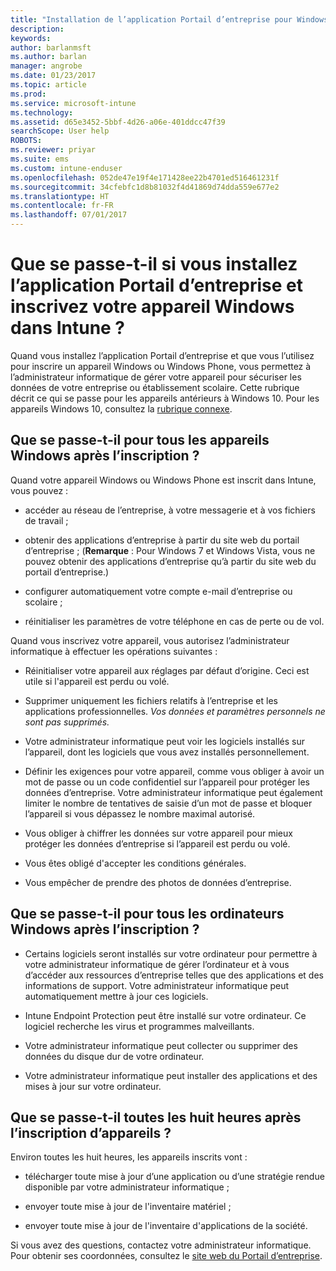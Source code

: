 ```yaml
---
title: "Installation de l’application Portail d’entreprise pour Windows | Microsoft Docs"
description: 
keywords: 
author: barlanmsft
ms.author: barlan
manager: angrobe
ms.date: 01/23/2017
ms.topic: article
ms.prod: 
ms.service: microsoft-intune
ms.technology: 
ms.assetid: d65e3452-5bbf-4d26-a06e-401ddcc47f39
searchScope: User help
ROBOTS: 
ms.reviewer: priyar
ms.suite: ems
ms.custom: intune-enduser
ms.openlocfilehash: 052de47e19f4e171428ee22b4701ed516461231f
ms.sourcegitcommit: 34cfebfc1d8b81032f4d41869d74dda559e677e2
ms.translationtype: HT
ms.contentlocale: fr-FR
ms.lasthandoff: 07/01/2017
---
```

# <a name="what-happens-if-you-install-the-company-portal-app-and-enroll-your-windows-device-in-intune"></a>Que se passe-t-il si vous installez l’application Portail d’entreprise et inscrivez votre appareil Windows dans Intune ?

Quand vous installez l’application Portail d’entreprise et que vous l’utilisez pour inscrire un appareil Windows ou Windows Phone, vous permettez à l’administrateur informatique de gérer votre appareil pour sécuriser les données de votre entreprise ou établissement scolaire. Cette rubrique décrit ce qui se passe pour les appareils antérieurs à Windows 10. Pour les appareils Windows 10, consultez la [rubrique connexe](what-happens-if-you-install-the-company-portal-app-and-enroll-your-device-in-intune-windows10.md).

## <a name="what-happens-to-all-windows-devices-after-enrollment"></a>Que se passe-t-il pour tous les appareils Windows après l’inscription ?
Quand votre appareil Windows ou Windows Phone est inscrit dans Intune, vous pouvez :

-   accéder au réseau de l’entreprise, à votre messagerie et à vos fichiers de travail ;

-   obtenir des applications d’entreprise à partir du site web du portail d’entreprise ; (__Remarque__ : Pour Windows 7 et Windows Vista, vous ne pouvez obtenir des applications d’entreprise qu’à partir du site web du portail d’entreprise.)

-   configurer automatiquement votre compte e-mail d’entreprise ou scolaire ;

-   réinitialiser les paramètres de votre téléphone en cas de perte ou de vol.

Quand vous inscrivez votre appareil, vous autorisez l’administrateur informatique à effectuer les opérations suivantes :

-   Réinitialiser votre appareil aux réglages par défaut d’origine. Ceci est utile si l'appareil est perdu ou volé.

-   Supprimer uniquement les fichiers relatifs à l’entreprise et les applications professionnelles. *Vos données et paramètres personnels ne sont pas supprimés.*

-   Votre administrateur informatique peut voir les logiciels installés sur l’appareil, dont les logiciels que vous avez installés personnellement.

-   Définir les exigences pour votre appareil, comme vous obliger à avoir un mot de passe ou un code confidentiel sur l’appareil pour protéger les données d’entreprise. Votre administrateur informatique peut également limiter le nombre de tentatives de saisie d’un mot de passe et bloquer l’appareil si vous dépassez le nombre maximal autorisé.

-   Vous obliger à chiffrer les données sur votre appareil pour mieux protéger les données d’entreprise si l’appareil est perdu ou volé.

-   Vous êtes obligé d'accepter les conditions générales.

-   Vous empêcher de prendre des photos de données d’entreprise.

## <a name="what-happens-to-all-windows-pcs-after-enrollment"></a>Que se passe-t-il pour tous les ordinateurs Windows après l’inscription ?

-  Certains logiciels seront installés sur votre ordinateur pour permettre à votre administrateur informatique de gérer l’ordinateur et à vous d’accéder aux ressources d’entreprise telles que des applications et des informations de support. Votre administrateur informatique peut automatiquement mettre à jour ces logiciels.

-  Intune Endpoint Protection peut être installé sur votre ordinateur. Ce logiciel recherche les virus et programmes malveillants.

-  Votre administrateur informatique peut collecter ou supprimer des données du disque dur de votre ordinateur.

-  Votre administrateur informatique peut installer des applications et des mises à jour sur votre ordinateur.

## <a name="what-happens-every-eight-hours-after-device-enrollment"></a>Que se passe-t-il toutes les huit heures après l’inscription d’appareils ?

Environ toutes les huit heures, les appareils inscrits vont :

-   télécharger toute mise à jour d’une application ou d’une stratégie rendue disponible par votre administrateur informatique ;

-   envoyer toute mise à jour de l'inventaire matériel ;

-   envoyer toute mise à jour de l'inventaire d'applications de la société.

Si vous avez des questions, contactez votre administrateur informatique. Pour obtenir ses coordonnées, consultez le [site web du Portail d’entreprise](https://portal.manage.microsoft.com).

